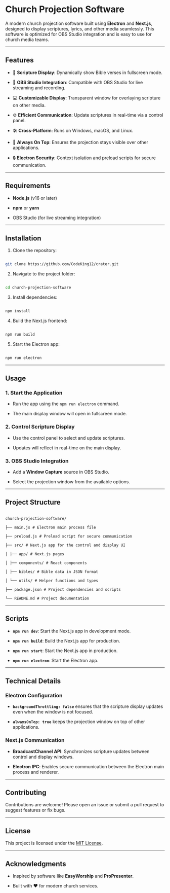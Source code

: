 # Church Projection Software

A modern church projection software built using **Electron** and **Next.js**, designed to display scriptures, lyrics, and other media seamlessly. This software is optimized for OBS Studio integration and is easy to use for church media teams.  


---  

## Features

- 📖 **Scripture Display**: Dynamically show Bible verses in fullscreen mode.

- 🎥 **OBS Studio Integration**: Compatible with OBS Studio for live streaming and recording.

- 💻 **Customizable Display**: Transparent window for overlaying scripture on other media.

- ⚙️ **Efficient Communication**: Update scriptures in real-time via a control panel.

- 🛠️ **Cross-Platform**: Runs on Windows, macOS, and Linux.

- 🚀 **Always On Top**: Ensures the projection stays visible over other applications.

- 🔒 **Electron Security**: Context isolation and preload scripts for secure communication.

  
---

## Requirements

-  **Node.js** (v16 or later)

-  **npm** or **yarn**

- OBS Studio (for live streaming integration)

  

---  

## Installation

1. Clone the repository:

```bash

git clone https://github.com/CodeKing12/crater.git

```

2. Navigate to the project folder:

```bash

cd church-projection-software

```

3. Install dependencies:

```bash

npm install

```

4. Build the Next.js frontend:

```bash

npm run build

```

5. Start the Electron app:

```bash

npm run electron

```



---  

## Usage

### 1. **Start the Application**

- Run the app using the `npm run electron` command.

- The main display window will open in fullscreen mode.


### 2. **Control Scripture Display**

- Use the control panel to select and update scriptures.

- Updates will reflect in real-time on the main display.


### 3. **OBS Studio Integration**

- Add a **Window Capture** source in OBS Studio.

- Select the projection window from the available options.



---  

## Project Structure

```

church-projection-software/

├── main.js # Electron main process file

├── preload.js # Preload script for secure communication

├── src/ # Next.js app for the control and display UI

│ ├── app/ # Next.js pages

│ ├── components/ # React components

│ ├── bibles/ # Bible data in JSON format

│ └── utils/ # Helper functions and types

├── package.json # Project dependencies and scripts

└── README.md # Project documentation

```



---

## Scripts

-  **`npm run dev`**: Start the Next.js app in development mode.

-  **`npm run build`**: Build the Next.js app for production.

-  **`npm run start`**: Start the Next.js app in production.

-  **`npm run electron`**: Start the Electron app.



---  

## Technical Details

### Electron Configuration

-  **`backgroundThrottling: false`** ensures that the scripture display updates even when the window is not focused.

-  **`alwaysOnTop: true`** keeps the projection window on top of other applications.


### Next.js Communication

-  **BroadcastChannel API**: Synchronizes scripture updates between control and display windows.

-  **Electron IPC**: Enables secure communication between the Electron main process and renderer.
  


---

## Contributing

Contributions are welcome! Please open an issue or submit a pull request to suggest features or fix bugs.

  

---

## License

This project is licensed under the [MIT License](LICENSE).



---  

## Acknowledgments

- Inspired by software like **EasyWorship** and **ProPresenter**.

- Built with ❤️ for modern church services.

 